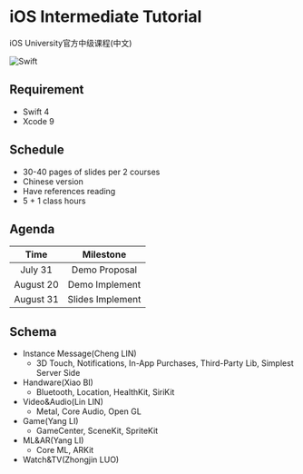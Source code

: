 # iOS Intermediate Tutorial

iOS University官方中级课程(中文)

![Swift](https://img.shields.io/badge/Swift-4-blue.svg) 

## Requirement

- Swift 4
- Xcode 9

## Schedule

- 30-40 pages of slides per 2 courses
- Chinese version
- Have references reading
- 5 + 1 class hours

## Agenda

|   Time    |    Milestone     |
| :-------: | :--------------: |
|  July 31  |  Demo Proposal   |
| August 20 |  Demo Implement  |
| August 31 | Slides Implement |

## Schema

- Instance Message(Cheng LIN)
  - 3D Touch, Notifications, In-App Purchases, Third-Party Lib, Simplest Server Side
- Handware(Xiao BI)
  - Bluetooth, Location, HealthKit, SiriKit
- Video&Audio(Lin LIN)
  - Metal, Core Audio, Open GL
- Game(Yang LI)
  - GameCenter, SceneKit, SpriteKit
- ML&AR(Yang LI)
  - Core ML, ARKit
- Watch&TV(Zhongjin LUO)

